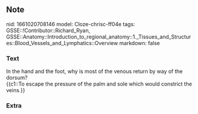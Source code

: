 ## Note
nid: 1661020708146
model: Cloze-chrisc-ff04e
tags: GSSE::!Contributor::Richard_Ryan, GSSE::Anatomy::Introduction_to_regional_anatomy::1._Tissues_and_Structures::Blood_Vessels_and_Lymphatics::Overview
markdown: false

### Text
<div class="toggle">
  In the hand and the foot, why is most of the venous return by way
  of the dorsum?
</div>
<div class="toggle">
  {{c1::To escape the pressure of the palm and sole which would
  constrict the veins.}}
</div>

### Extra

